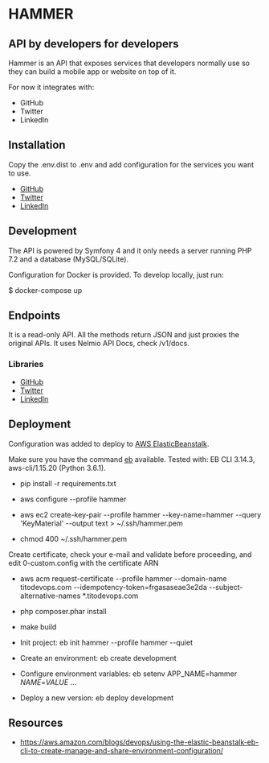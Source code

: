 HAMMER
======

API by developers for developers
--------------------------------

Hammer is an API that exposes services that developers normally use so they can build a mobile app or website on top of it. 

For now it integrates with:

* GitHub
* Twitter
* LinkedIn

## Installation

Copy the .env.dist to .env and add configuration for the services you want to use.

* [GitHub](https://help.github.com/articles/creating-a-personal-access-token-for-the-command-line/)
* [Twitter](https://apps.twitter.com/)
* [LinkedIn](https://www.linkedin.com/developer/apps) 

## Development

The API is powered by Symfony 4 and it only needs a server running PHP 7.2 and a database (MySQL/SQLite).

Configuration for Docker is provided. To develop locally, just run:

$ docker-compose up

## Endpoints

It is a read-only API. All the methods return JSON and just proxies the original APIs.
It uses Nelmio API Docs, check /v1/docs.

### Libraries

* [GitHub](https://github.com/KnpLabs/php-github-api)
* [Twitter](https://github.com/abraham/twitteroauth)
* [LinkedIn](https://github.com/zoonman/linkedin-api-php-client)

## Deployment

Configuration was added to deploy to [AWS ElasticBeanstalk](https://docs.aws.amazon.com/elasticbeanstalk). 

Make sure you have the command [eb](https://docs.aws.amazon.com/elasticbeanstalk/latest/dg/eb-cli3.html) available. Tested with: EB CLI 3.14.3, aws-cli/1.15.20 (Python 3.6.1).

* pip install -r requirements.txt
* aws configure --profile hammer

* aws ec2 create-key-pair --profile hammer --key-name=hammer --query 'KeyMaterial' --output text > ~/.ssh/hammer.pem
* chmod 400 ~/.ssh/hammer.pem

Create certificate, check your e-mail and validate before proceeding, and edit 0-custom.config with the certificate ARN
* aws acm request-certificate --profile hammer --domain-name titodevops.com --idempotency-token=frgasaseae3e2da --subject-alternative-names *.titodevops.com

* php composer.phar install
* make build

* Init project: eb init hammer --profile hammer --quiet 
* Create an environment: eb create development
* Configure environment variables: eb setenv APP_NAME=hammer *NAME*=*VALUE* ...
* Deploy a new version: eb deploy development

## Resources

* https://aws.amazon.com/blogs/devops/using-the-elastic-beanstalk-eb-cli-to-create-manage-and-share-environment-configuration/